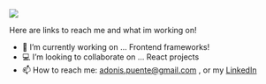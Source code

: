 <img src="https://media.giphy.com/media/uMzFnGrHdHvPPmVC2q/giphy.gif" />

Here are links to reach me and what im working on!

- 🔭 I’m currently working on ... Frontend frameworks!
- :computer: I’m looking to collaborate on ... React projects
- 📫 How to reach me: adonis.puente@gmail.com , or my [LinkedIn](https://www.linkedin.com/in/adonis-puente)

